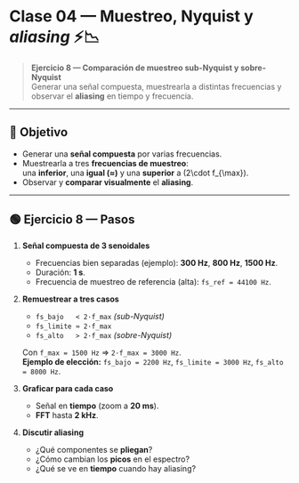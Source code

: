 # Clase 04 — Muestreo, Nyquist y *aliasing* ⚡📉

> **Ejercicio 8 — Comparación de muestreo sub-Nyquist y sobre-Nyquist**  
> Generar una señal compuesta, muestrearla a distintas frecuencias y observar el **aliasing** en tiempo y frecuencia.

---

## 🎯 Objetivo
- Generar una **señal compuesta** por varias frecuencias.
- Muestrearla a tres **frecuencias de muestreo**:  
  una **inferior**, una **igual (≈)** y una **superior** a \(2\cdot f_{\max}\).
- Observar y **comparar visualmente** el **aliasing**.

---

## 🟢 Ejercicio 8 — Pasos

1) **Señal compuesta de 3 senoidales**  
   - Frecuencias bien separadas (ejemplo): **300 Hz**, **800 Hz**, **1500 Hz**.  
   - Duración: **1 s**.  
   - Frecuencia de muestreo de referencia (alta): `fs_ref = 44100 Hz`.

2) **Remuestrear a tres casos**  
   - `fs_bajo   < 2·f_max`  *(sub-Nyquist)*  
   - `fs_limite ≈ 2·f_max`  
   - `fs_alto   > 2·f_max`  *(sobre-Nyquist)*  

   Con `f_max = 1500 Hz` ⇒ `2·f_max = 3000 Hz`.  
   **Ejemplo de elección:** `fs_bajo = 2200 Hz`, `fs_limite = 3000 Hz`, `fs_alto = 8000 Hz`.

3) **Graficar para cada caso**  
   - Señal en **tiempo** (zoom a **20 ms**).  
   - **FFT** hasta **2 kHz**.

4) **Discutir aliasing**  
   - ¿Qué componentes se **pliegan**?  
   - ¿Cómo cambian los **picos** en el espectro?  
   - ¿Qué se ve en **tiempo** cuando hay aliasing?
